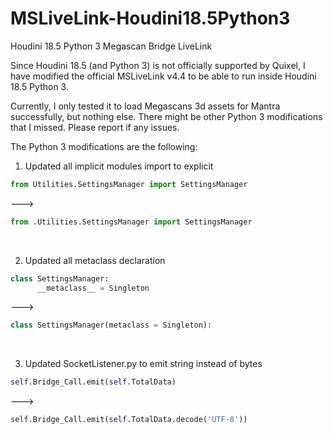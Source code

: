 # MSLiveLink-Houdini18.5Python3
Houdini 18.5 Python 3 Megascan Bridge LiveLink

Since Houdini 18.5 (and Python 3) is not officially supported by Quixel, I have modified the official MSLiveLink v4.4 to be able to run inside Houdini 18.5 Python 3.

Currently, I only tested it to load Megascans 3d assets for Mantra successfully, but nothing else.  There might be other Python 3 modifications that I missed.  Please report if any issues.

The Python 3 modifications are the following:

1.  Updated all implicit modules import to explicit
```python
from Utilities.SettingsManager import SettingsManager
```
--->
```python
from .Utilities.SettingsManager import SettingsManager
```
<p>&nbsp;</p>

2.  Updated all metaclass declaration
```python
class SettingsManager:
      __metaclass__ = Singleton 
```
--->
```python
class SettingsManager(metaclass = Singleton):
```
<p>&nbsp;</p>

3.  Updated SocketListener.py to emit string instead of bytes
```python
self.Bridge_Call.emit(self.TotalData)
```
--->
```python
self.Bridge_Call.emit(self.TotalData.decode('UTF-8'))
```
